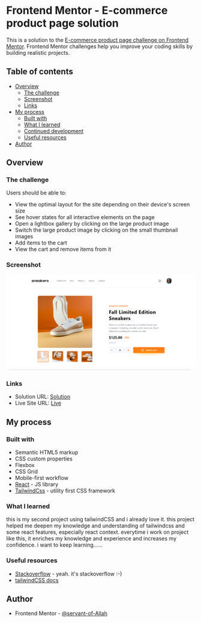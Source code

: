 # Frontend Mentor - E-commerce product page solution

This is a solution to the [E-commerce product page challenge on Frontend Mentor](https://www.frontendmentor.io/challenges/ecommerce-product-page-UPsZ9MJp6). Frontend Mentor challenges help you improve your coding skills by building realistic projects.

## Table of contents

- [Overview](#overview)
  - [The challenge](#the-challenge)
  - [Screenshot](#screenshot)
  - [Links](#links)
- [My process](#my-process)
  - [Built with](#built-with)
  - [What I learned](#what-i-learned)
  - [Continued development](#continued-development)
  - [Useful resources](#useful-resources)
- [Author](#author)

## Overview

### The challenge

Users should be able to:

- View the optimal layout for the site depending on their device's screen size
- See hover states for all interactive elements on the page
- Open a lightbox gallery by clicking on the large product image
- Switch the large product image by clicking on the small thumbnail images
- Add items to the cart
- View the cart and remove items from it

### Screenshot

![](./public/ss.png)

### Links

- Solution URL: [Solution](https://your-solution-url.com)
- Live Site URL: [Live](https://e-commerce-product-page-19d9b.firebaseapp.com/)

## My process

### Built with

- Semantic HTML5 markup
- CSS custom properties
- Flexbox
- CSS Grid
- Mobile-first workflow
- [React](https://reactjs.org/) - JS library
- [TailwindCss](https://tailwindcss.com) - utility first CSS framework

### What I learned

this is my second project using tailwindCSS and i already love it. this project helped me deepen my knowledge and understanding of tailwindcss and some react features, especially react context. everytime i work on project like this, it enriches my knowledge and experience and increases my confidence. i want to keep learning......

### Useful resources

- [Stackoverflow](https://www.stackoverflow.com) - yeah. it's stackoverflow :-)
- [tailwindCSS docs](https://www.tailwindcss.com/docs)

## Author

- Frontend Mentor - [@servant-of-Allah](https://www.frontendmentor.io/profile/servant-of-Allah)
